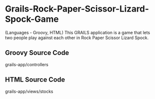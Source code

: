 Grails-Rock-Paper-Scissor-Lizard-Spock-Game
===========================================

(Languages - Groovy, HTML) This GRAILS application is a game that lets two people play against each other in Rock Paper Scissor Lizard Spock.

Groovy Source Code
------------------
grails-app/controllers

HTML Source Code
----------------
grails-app/views/stocks
